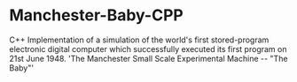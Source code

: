 # Manchester-Baby-CPP
C++ Implementation of a simulation of the world's first stored-program electronic digital computer which successfully executed its first program on 21st June 1948. 'The Manchester Small Scale Experimental Machine -- "The Baby"'
